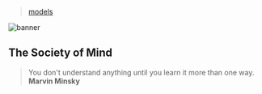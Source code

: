 > [models](../)

![banner](/computing/photos/banner.png)

## The Society of Mind

> You don't understand anything until you learn it more than one way.  
> **Marvin Minsky**
